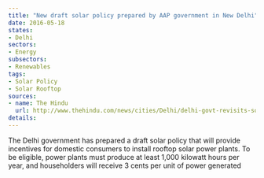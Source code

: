 ```yaml
---
title: "New draft solar policy prepared by AAP government in New Delhi"
date: 2016-05-18
states:
- Delhi
sectors:
- Energy
subsectors:
- Renewables
tags:
- Solar Policy
- Solar Rooftop
sources:
- name: The Hindu
  url: http://www.thehindu.com/news/cities/Delhi/delhi-govt-revisits-solar-power-scheme/article8605411.ece
details:
---
```


The Delhi government has prepared a draft solar policy that will provide incentives for domestic consumers to install rooftop solar power plants. To be eligible, power plants must produce at least 1,000 kilowatt hours per year, and householders will receive 3 cents per unit of power generated

